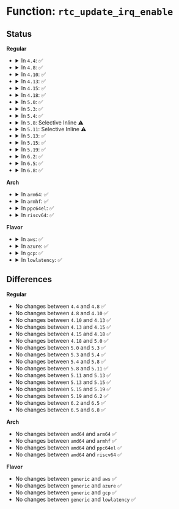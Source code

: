 # Function: <code>rtc_update_irq_enable</code>

## Status
<b>Regular</b>
<ul>
<li>
<details>
<summary>In <code>4.4</code>: ✅</summary>

```c
int rtc_update_irq_enable(struct rtc_device *rtc, unsigned int enabled);
```

**Collision:** Unique Global

**Inline:** No

**Transformation:** False

**Instances:**

```
In drivers/rtc/interface.c (ffffffff81674650)
Location: drivers/rtc/interface.c:427
Inline: False
Direct callers:
  - drivers/rtc/rtc-dev.c:rtc_dev_ioctl
  - drivers/rtc/rtc-dev.c:rtc_dev_ioctl
  - drivers/rtc/rtc-dev.c:rtc_dev_release
```
**Symbols:**

```
ffffffff81674650-ffffffff8167475b: rtc_update_irq_enable (STB_GLOBAL)
```
</details>
</li>
<li>
<details>
<summary>In <code>4.8</code>: ✅</summary>

```c
int rtc_update_irq_enable(struct rtc_device *rtc, unsigned int enabled);
```

**Collision:** Unique Global

**Inline:** No

**Transformation:** False

**Instances:**

```
In drivers/rtc/interface.c (ffffffff816d4e00)
Location: drivers/rtc/interface.c:435
Inline: False
Direct callers:
  - drivers/rtc/rtc-dev.c:rtc_dev_release
  - drivers/rtc/rtc-dev.c:rtc_dev_ioctl
  - drivers/rtc/rtc-dev.c:rtc_dev_ioctl
```
**Symbols:**

```
ffffffff816d4e00-ffffffff816d4f0b: rtc_update_irq_enable (STB_GLOBAL)
```
</details>
</li>
<li>
<details>
<summary>In <code>4.10</code>: ✅</summary>

```c
int rtc_update_irq_enable(struct rtc_device *rtc, unsigned int enabled);
```

**Collision:** Unique Global

**Inline:** No

**Transformation:** False

**Instances:**

```
In drivers/rtc/interface.c (ffffffff81704ae0)
Location: drivers/rtc/interface.c:435
Inline: False
Direct callers:
  - drivers/rtc/rtc-dev.c:rtc_dev_release
  - drivers/rtc/rtc-dev.c:rtc_dev_ioctl
  - drivers/rtc/rtc-dev.c:rtc_dev_ioctl
```
**Symbols:**

```
ffffffff81704ae0-ffffffff81704beb: rtc_update_irq_enable (STB_GLOBAL)
```
</details>
</li>
<li>
<details>
<summary>In <code>4.13</code>: ✅</summary>

```c
int rtc_update_irq_enable(struct rtc_device *rtc, unsigned int enabled);
```

**Collision:** Unique Global

**Inline:** No

**Transformation:** False

**Instances:**

```
In drivers/rtc/interface.c (ffffffff8171a5a0)
Location: drivers/rtc/interface.c:442
Inline: False
Direct callers:
  - drivers/rtc/rtc-dev.c:rtc_dev_release
  - drivers/rtc/rtc-dev.c:rtc_dev_ioctl
  - drivers/rtc/rtc-dev.c:rtc_dev_ioctl
```
**Symbols:**

```
ffffffff8171a5a0-ffffffff8171a6ba: rtc_update_irq_enable (STB_GLOBAL)
```
</details>
</li>
<li>
<details>
<summary>In <code>4.15</code>: ✅</summary>

```c
int rtc_update_irq_enable(struct rtc_device *rtc, unsigned int enabled);
```

**Collision:** Unique Global

**Inline:** No

**Transformation:** False

**Instances:**

```
In drivers/rtc/interface.c (ffffffff8178b840)
Location: drivers/rtc/interface.c:442
Inline: False
Direct callers:
  - drivers/rtc/rtc-dev.c:rtc_dev_release
  - drivers/rtc/rtc-dev.c:rtc_dev_ioctl
  - drivers/rtc/rtc-dev.c:rtc_dev_ioctl
```
**Symbols:**

```
ffffffff8178b840-ffffffff8178b95a: rtc_update_irq_enable (STB_GLOBAL)
```
</details>
</li>
<li>
<details>
<summary>In <code>4.18</code>: ✅</summary>

```c
int rtc_update_irq_enable(struct rtc_device *rtc, unsigned int enabled);
```

**Collision:** Unique Global

**Inline:** No

**Transformation:** False

**Instances:**

```
In drivers/rtc/interface.c (ffffffff817cdab0)
Location: drivers/rtc/interface.c:540
Inline: False
Direct callers:
  - drivers/rtc/rtc-dev.c:rtc_dev_release
  - drivers/rtc/rtc-dev.c:rtc_dev_ioctl
  - drivers/rtc/rtc-dev.c:rtc_dev_ioctl
```
**Symbols:**

```
ffffffff817cdab0-ffffffff817cdbde: rtc_update_irq_enable (STB_GLOBAL)
```
</details>
</li>
<li>
<details>
<summary>In <code>5.0</code>: ✅</summary>

```c
int rtc_update_irq_enable(struct rtc_device *rtc, unsigned int enabled);
```

**Collision:** Unique Global

**Inline:** No

**Transformation:** False

**Instances:**

```
In drivers/rtc/interface.c (ffffffff817f4cc0)
Location: drivers/rtc/interface.c:536
Inline: False
Direct callers:
  - drivers/rtc/dev.c:rtc_dev_release
  - drivers/rtc/dev.c:rtc_dev_ioctl
  - drivers/rtc/dev.c:rtc_dev_ioctl
```
**Symbols:**

```
ffffffff817f4cc0-ffffffff817f4dee: rtc_update_irq_enable (STB_GLOBAL)
```
</details>
</li>
<li>
<details>
<summary>In <code>5.3</code>: ✅</summary>

```c
int rtc_update_irq_enable(struct rtc_device *rtc, unsigned int enabled);
```

**Collision:** Unique Global

**Inline:** No

**Transformation:** False

**Instances:**

```
In drivers/rtc/interface.c (ffffffff81835cf0)
Location: drivers/rtc/interface.c:529
Inline: False
Direct callers:
  - drivers/rtc/dev.c:rtc_dev_release
  - drivers/rtc/dev.c:rtc_dev_ioctl
  - drivers/rtc/dev.c:rtc_dev_ioctl
```
**Symbols:**

```
ffffffff81835cf0-ffffffff81835e1c: rtc_update_irq_enable (STB_GLOBAL)
```
</details>
</li>
<li>
<details>
<summary>In <code>5.4</code>: ✅</summary>

```c
int rtc_update_irq_enable(struct rtc_device *rtc, unsigned int enabled);
```

**Collision:** Unique Global

**Inline:** No

**Transformation:** False

**Instances:**

```
In drivers/rtc/interface.c (ffffffff818674c0)
Location: drivers/rtc/interface.c:546
Inline: False
Direct callers:
  - drivers/rtc/dev.c:rtc_dev_release
  - drivers/rtc/dev.c:rtc_dev_ioctl
  - drivers/rtc/dev.c:rtc_dev_ioctl
```
**Symbols:**

```
ffffffff818674c0-ffffffff818675ec: rtc_update_irq_enable (STB_GLOBAL)
```
</details>
</li>
<li>
<details>
<summary>In <code>5.8</code>: Selective Inline ⚠️</summary>

```c
int rtc_update_irq_enable(struct rtc_device *rtc, unsigned int enabled);
```

**Collision:** Unique Global

**Inline:** Selective

**Transformation:** False

**Instances:**

```
In drivers/rtc/interface.c (ffffffff8193a940)
Location: drivers/rtc/interface.c:546
Inline: True
Direct callers:
  - drivers/rtc/dev.c:rtc_dev_release
  - drivers/rtc/dev.c:rtc_dev_ioctl
  - drivers/rtc/dev.c:rtc_dev_ioctl
```
**Symbols:**

```
ffffffff8193a940-ffffffff8193aa70: rtc_update_irq_enable (STB_GLOBAL)
```
</details>
</li>
<li>
<details>
<summary>In <code>5.11</code>: Selective Inline ⚠️</summary>

```c
int rtc_update_irq_enable(struct rtc_device *rtc, unsigned int enabled);
```

**Collision:** Unique Global

**Inline:** Selective

**Transformation:** False

**Instances:**

```
In drivers/rtc/interface.c (ffffffff81940d20)
Location: drivers/rtc/interface.c:546
Inline: True
Direct callers:
  - drivers/rtc/dev.c:rtc_dev_release
  - drivers/rtc/dev.c:rtc_dev_ioctl
  - drivers/rtc/dev.c:rtc_dev_ioctl
```
**Symbols:**

```
ffffffff81940d20-ffffffff81940e50: rtc_update_irq_enable (STB_GLOBAL)
```
</details>
</li>
<li>
<details>
<summary>In <code>5.13</code>: ✅</summary>

```c
int rtc_update_irq_enable(struct rtc_device *rtc, unsigned int enabled);
```

**Collision:** Unique Global

**Inline:** No

**Transformation:** False

**Instances:**

```
In drivers/rtc/interface.c (ffffffff819245e0)
Location: drivers/rtc/interface.c:546
Inline: False
Direct callers:
  - drivers/rtc/dev.c:rtc_dev_release
  - drivers/rtc/dev.c:rtc_dev_ioctl
  - drivers/rtc/dev.c:rtc_dev_ioctl
```
**Symbols:**

```
ffffffff819245e0-ffffffff81924727: rtc_update_irq_enable (STB_GLOBAL)
```
</details>
</li>
<li>
<details>
<summary>In <code>5.15</code>: ✅</summary>

```c
int rtc_update_irq_enable(struct rtc_device *rtc, unsigned int enabled);
```

**Collision:** Unique Global

**Inline:** No

**Transformation:** False

**Instances:**

```
In drivers/rtc/interface.c (ffffffff819c7470)
Location: drivers/rtc/interface.c:546
Inline: False
Direct callers:
  - drivers/rtc/dev.c:rtc_dev_release
  - drivers/rtc/dev.c:rtc_dev_ioctl
  - drivers/rtc/dev.c:rtc_dev_ioctl
```
**Symbols:**

```
ffffffff819c7470-ffffffff819c75b7: rtc_update_irq_enable (STB_GLOBAL)
```
</details>
</li>
<li>
<details>
<summary>In <code>5.19</code>: ✅</summary>

```c
int rtc_update_irq_enable(struct rtc_device *rtc, unsigned int enabled);
```

**Collision:** Unique Global

**Inline:** No

**Transformation:** False

**Instances:**

```
In drivers/rtc/interface.c (ffffffff81b284d0)
Location: drivers/rtc/interface.c:556
Inline: False
Direct callers:
  - drivers/rtc/dev.c:rtc_dev_release
  - drivers/rtc/dev.c:rtc_dev_ioctl
  - drivers/rtc/dev.c:rtc_dev_ioctl
```
**Symbols:**

```
ffffffff81b284d0-ffffffff81b28647: rtc_update_irq_enable (STB_GLOBAL)
```
</details>
</li>
<li>
<details>
<summary>In <code>6.2</code>: ✅</summary>

```c
int rtc_update_irq_enable(struct rtc_device *rtc, unsigned int enabled);
```

**Collision:** Unique Global

**Inline:** No

**Transformation:** False

**Instances:**

```
In drivers/rtc/interface.c (ffffffff81cbbf70)
Location: drivers/rtc/interface.c:556
Inline: False
Direct callers:
  - drivers/rtc/dev.c:rtc_dev_release
  - drivers/rtc/dev.c:rtc_dev_ioctl
  - drivers/rtc/dev.c:rtc_dev_ioctl
```
**Symbols:**

```
ffffffff81cbbf70-ffffffff81cbc0e7: rtc_update_irq_enable (STB_GLOBAL)
```
</details>
</li>
<li>
<details>
<summary>In <code>6.5</code>: ✅</summary>

```c
int rtc_update_irq_enable(struct rtc_device *rtc, unsigned int enabled);
```

**Collision:** Unique Global

**Inline:** No

**Transformation:** False

**Instances:**

```
In drivers/rtc/interface.c (ffffffff81d23990)
Location: drivers/rtc/interface.c:556
Inline: False
Direct callers:
  - drivers/rtc/dev.c:rtc_dev_release
  - drivers/rtc/dev.c:rtc_dev_ioctl
  - drivers/rtc/dev.c:rtc_dev_ioctl
```
**Symbols:**

```
ffffffff81d23990-ffffffff81d23b70: rtc_update_irq_enable (STB_GLOBAL)
```
</details>
</li>
<li>
<details>
<summary>In <code>6.8</code>: ✅</summary>

```c
int rtc_update_irq_enable(struct rtc_device *rtc, unsigned int enabled);
```

**Collision:** Unique Global

**Inline:** No

**Transformation:** False

**Instances:**

```
In drivers/rtc/interface.c (ffffffff81dd96f0)
Location: drivers/rtc/interface.c:556
Inline: False
Direct callers:
  - drivers/rtc/dev.c:rtc_dev_release
  - drivers/rtc/dev.c:rtc_dev_ioctl
  - drivers/rtc/dev.c:rtc_dev_ioctl
```
**Symbols:**

```
ffffffff81dd96f0-ffffffff81dd98d0: rtc_update_irq_enable (STB_GLOBAL)
```
</details>
</li>
</ul>
<b>Arch</b>
<ul>
<li>
<details>
<summary>In <code>arm64</code>: ✅</summary>

```c
int rtc_update_irq_enable(struct rtc_device *rtc, unsigned int enabled);
```

**Collision:** Unique Global

**Inline:** No

**Transformation:** False

**Instances:**

```
In drivers/rtc/interface.c (ffff800010aa8d08)
Location: drivers/rtc/interface.c:546
Inline: False
Direct callers:
  - drivers/rtc/dev.c:rtc_dev_release
  - drivers/rtc/dev.c:rtc_dev_ioctl
  - drivers/rtc/dev.c:rtc_dev_ioctl
```
**Symbols:**

```
ffff800010aa8d08-ffff800010aa8e24: rtc_update_irq_enable (STB_GLOBAL)
```
</details>
</li>
<li>
<details>
<summary>In <code>armhf</code>: ✅</summary>

```c
int rtc_update_irq_enable(struct rtc_device *rtc, unsigned int enabled);
```

**Collision:** Unique Global

**Inline:** No

**Transformation:** False

**Instances:**

```
In drivers/rtc/interface.c (c0b879a4)
Location: drivers/rtc/interface.c:546
Inline: False
Direct callers:
  - drivers/rtc/dev.c:rtc_dev_release
  - drivers/rtc/dev.c:rtc_dev_ioctl
  - drivers/rtc/dev.c:rtc_dev_ioctl
```
**Symbols:**

```
c0b879a4-c0b87abc: rtc_update_irq_enable (STB_GLOBAL)
```
</details>
</li>
<li>
<details>
<summary>In <code>ppc64el</code>: ✅</summary>

```c
int rtc_update_irq_enable(struct rtc_device *rtc, unsigned int enabled);
```

**Collision:** Unique Global

**Inline:** No

**Transformation:** False

**Instances:**

```
In drivers/rtc/interface.c (c000000000b8ae80)
Location: drivers/rtc/interface.c:546
Inline: False
Direct callers:
  - drivers/rtc/dev.c:rtc_dev_release
  - drivers/rtc/dev.c:rtc_dev_ioctl
  - drivers/rtc/dev.c:rtc_dev_ioctl
```
**Symbols:**

```
c000000000b8ae80-c000000000b8afe4: rtc_update_irq_enable (STB_GLOBAL)
```
</details>
</li>
<li>
<details>
<summary>In <code>riscv64</code>: ✅</summary>

```c
int rtc_update_irq_enable(struct rtc_device *rtc, unsigned int enabled);
```

**Collision:** Unique Global

**Inline:** No

**Transformation:** False

**Instances:**

```
In drivers/rtc/interface.c (ffffffe0006b458a)
Location: drivers/rtc/interface.c:546
Inline: False
Direct callers:
  - drivers/rtc/dev.c:rtc_dev_release
  - drivers/rtc/dev.c:rtc_dev_ioctl
  - drivers/rtc/dev.c:rtc_dev_ioctl
```
**Symbols:**

```
ffffffe0006b458a-ffffffe0006b4678: rtc_update_irq_enable (STB_GLOBAL)
```
</details>
</li>
</ul>
<b>Flavor</b>
<ul>
<li>
<details>
<summary>In <code>aws</code>: ✅</summary>

```c
int rtc_update_irq_enable(struct rtc_device *rtc, unsigned int enabled);
```

**Collision:** Unique Global

**Inline:** No

**Transformation:** False

**Instances:**

```
In drivers/rtc/interface.c (ffffffff8181a170)
Location: drivers/rtc/interface.c:546
Inline: False
Direct callers:
  - drivers/rtc/dev.c:rtc_dev_release
  - drivers/rtc/dev.c:rtc_dev_ioctl
  - drivers/rtc/dev.c:rtc_dev_ioctl
```
**Symbols:**

```
ffffffff8181a170-ffffffff8181a29c: rtc_update_irq_enable (STB_GLOBAL)
```
</details>
</li>
<li>
<details>
<summary>In <code>azure</code>: ✅</summary>

```c
int rtc_update_irq_enable(struct rtc_device *rtc, unsigned int enabled);
```

**Collision:** Unique Global

**Inline:** No

**Transformation:** False

**Instances:**

```
In drivers/rtc/interface.c (ffffffff817e1860)
Location: drivers/rtc/interface.c:546
Inline: False
Direct callers:
  - drivers/rtc/dev.c:rtc_dev_release
  - drivers/rtc/dev.c:rtc_dev_ioctl
  - drivers/rtc/dev.c:rtc_dev_ioctl
```
**Symbols:**

```
ffffffff817e1860-ffffffff817e198c: rtc_update_irq_enable (STB_GLOBAL)
```
</details>
</li>
<li>
<details>
<summary>In <code>gcp</code>: ✅</summary>

```c
int rtc_update_irq_enable(struct rtc_device *rtc, unsigned int enabled);
```

**Collision:** Unique Global

**Inline:** No

**Transformation:** False

**Instances:**

```
In drivers/rtc/interface.c (ffffffff8185b650)
Location: drivers/rtc/interface.c:546
Inline: False
Direct callers:
  - drivers/rtc/dev.c:rtc_dev_release
  - drivers/rtc/dev.c:rtc_dev_ioctl
  - drivers/rtc/dev.c:rtc_dev_ioctl
```
**Symbols:**

```
ffffffff8185b650-ffffffff8185b77c: rtc_update_irq_enable (STB_GLOBAL)
```
</details>
</li>
<li>
<details>
<summary>In <code>lowlatency</code>: ✅</summary>

```c
int rtc_update_irq_enable(struct rtc_device *rtc, unsigned int enabled);
```

**Collision:** Unique Global

**Inline:** No

**Transformation:** False

**Instances:**

```
In drivers/rtc/interface.c (ffffffff81876800)
Location: drivers/rtc/interface.c:546
Inline: False
Direct callers:
  - drivers/rtc/dev.c:rtc_dev_release
  - drivers/rtc/dev.c:rtc_dev_ioctl
  - drivers/rtc/dev.c:rtc_dev_ioctl
```
**Symbols:**

```
ffffffff81876800-ffffffff8187692c: rtc_update_irq_enable (STB_GLOBAL)
```
</details>
</li>
</ul>

## Differences
<b>Regular</b>
<ul>
<li>
No changes between <code>4.4</code> and <code>4.8</code> ✅
</li>
<li>
No changes between <code>4.8</code> and <code>4.10</code> ✅
</li>
<li>
No changes between <code>4.10</code> and <code>4.13</code> ✅
</li>
<li>
No changes between <code>4.13</code> and <code>4.15</code> ✅
</li>
<li>
No changes between <code>4.15</code> and <code>4.18</code> ✅
</li>
<li>
No changes between <code>4.18</code> and <code>5.0</code> ✅
</li>
<li>
No changes between <code>5.0</code> and <code>5.3</code> ✅
</li>
<li>
No changes between <code>5.3</code> and <code>5.4</code> ✅
</li>
<li>
No changes between <code>5.4</code> and <code>5.8</code> ✅
</li>
<li>
No changes between <code>5.8</code> and <code>5.11</code> ✅
</li>
<li>
No changes between <code>5.11</code> and <code>5.13</code> ✅
</li>
<li>
No changes between <code>5.13</code> and <code>5.15</code> ✅
</li>
<li>
No changes between <code>5.15</code> and <code>5.19</code> ✅
</li>
<li>
No changes between <code>5.19</code> and <code>6.2</code> ✅
</li>
<li>
No changes between <code>6.2</code> and <code>6.5</code> ✅
</li>
<li>
No changes between <code>6.5</code> and <code>6.8</code> ✅
</li>
</ul>
<b>Arch</b>
<ul>
<li>
No changes between <code>amd64</code> and <code>arm64</code> ✅
</li>
<li>
No changes between <code>amd64</code> and <code>armhf</code> ✅
</li>
<li>
No changes between <code>amd64</code> and <code>ppc64el</code> ✅
</li>
<li>
No changes between <code>amd64</code> and <code>riscv64</code> ✅
</li>
</ul>
<b>Flavor</b>
<ul>
<li>
No changes between <code>generic</code> and <code>aws</code> ✅
</li>
<li>
No changes between <code>generic</code> and <code>azure</code> ✅
</li>
<li>
No changes between <code>generic</code> and <code>gcp</code> ✅
</li>
<li>
No changes between <code>generic</code> and <code>lowlatency</code> ✅
</li>
</ul>
